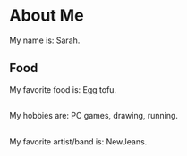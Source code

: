 # About Me
My name is: Sarah.

## Food
My favorite food is: Egg tofu.

## 
My hobbies are: PC games, drawing, running.

##
My favorite artist/band is: NewJeans.

